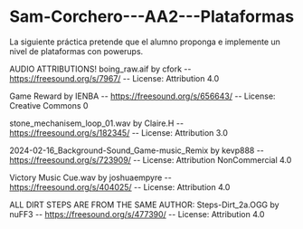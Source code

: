 # Sam-Corchero---AA2---Plataformas
La siguiente práctica pretende que el alumno proponga e implemente un nivel de plataformas con powerups.

AUDIO ATTRIBUTIONS!
boing_raw.aif by cfork 
-- https://freesound.org/s/7967/ -- 
License: Attribution 4.0

Game Reward by IENBA 
-- https://freesound.org/s/656643/ -- 
License: Creative Commons 0

stone_mechanisem_loop_01.wav by Claire.H 
-- https://freesound.org/s/182345/ -- 
License: Attribution 3.0

2024-02-16_Background-Sound_Game-music_Remix by kevp888 
-- https://freesound.org/s/723909/ -- 
License: Attribution NonCommercial 4.0

Victory Music Cue.wav by joshuaempyre 
-- https://freesound.org/s/404025/ -- 
License: Attribution 4.0

ALL DIRT STEPS ARE FROM THE SAME AUTHOR:
Steps-Dirt_2a.OGG by nuFF3 
-- https://freesound.org/s/477390/ 
-- License: Attribution 4.0